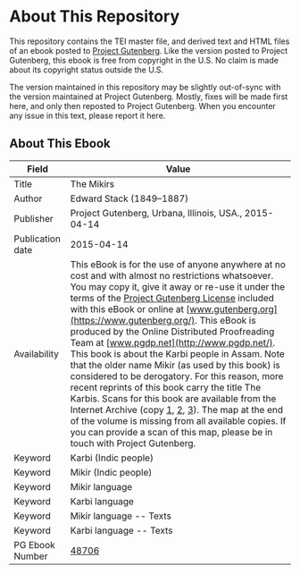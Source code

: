 # About This Repository

This repository contains the TEI master file, and derived text and HTML files of an ebook posted to [Project Gutenberg](https://www.gutenberg.org/). Like the version posted to Project Gutenberg, this ebook is free from copyright in the U.S. No claim is made about its copyright status outside the U.S.

The version maintained in this repository may be slightly out-of-sync with the version maintained at Project Gutenberg. Mostly, fixes will be made first here, and only then reposted to Project Gutenberg. When you encounter any issue in this text, please report it here.

## About This Ebook

| Field | Value |
| ----- | ----- |
| Title | The Mikirs |
| Author | Edward Stack (1849–1887) |
| Publisher | Project Gutenberg, Urbana, Illinois, USA., 2015-04-14 |
| Publication date | 2015-04-14 |
| Availability | This eBook is for the use of anyone anywhere at no cost and with almost no restrictions whatsoever. You may copy it, give it away or re-use it under the terms of the [Project Gutenberg License](https://www.gutenberg.org/license) included with this eBook or online at [www.gutenberg.org](https://www.gutenberg.org/). This eBook is produced by the Online Distributed Proofreading Team at [www.pgdp.net](http://www.pgdp.net/). This book is about the Karbi people in Assam. Note that the older name Mikir (as used by this book) is considered to be derogatory. For this reason, more recent reprints of this book carry the title The Karbis. Scans for this book are available from the Internet Archive (copy [1](https://archive.org/details/mikirsfrompapers00staciala), [2](https://archive.org/details/mikirsfrompaper02lyalgoog), [3](https://archive.org/details/mikirsfrompaper00lyalgoog)). The map at the end of the volume is missing from all available copies. If you can provide a scan of this map, please be in touch with Project Gutenberg. |
| Keyword | Karbi (Indic people) |
| Keyword | Mikir (Indic people) |
| Keyword | Mikir language |
| Keyword | Karbi language |
| Keyword | Mikir language -- Texts |
| Keyword | Karbi language -- Texts |
| PG Ebook Number | [48706](https://www.gutenberg.org/ebooks/48706) |
